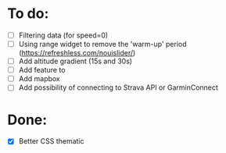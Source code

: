 
# To do:
- [ ] Filtering data (for speed=0)
- [ ] Using range widget to remove the 'warm-up' period (https://refreshless.com/nouislider/)
- [ ] Add altitude gradient (15s and 30s)
- [ ] Add feature to 
- [ ] Add mapbox
- [ ] Add possibility of connecting to Strava API or GarminConnect

# Done:
- [x] Better CSS thematic
